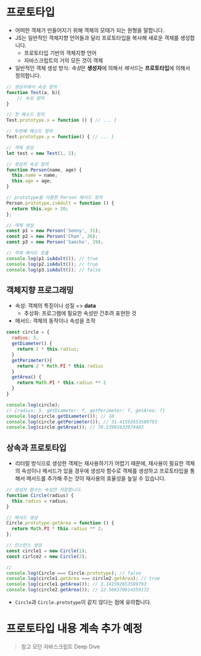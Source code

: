 # 프로토타입

- 어떠한 객체가 만들어지기 위해 객체의 모태가 되는 원형을 말합니다.
- JS는 일반적인 객체지향 언어들과 달리 프로토타입을 복사해 새로운 객체를 생성합니다.
  - 프로토타입 기반의 객체지향 언어
  - 자바스크립트의 거의 모든 것이 객체
- 일반적인 객체 생성 방식: *속성*은 **생성자**에 의해서 *메서드*는 **프로토타입**에 의해서 정의합니다.

```js
// 생성자에서 속성 정의
function Test(a, b){
	// 속성 정의
}

// 첫 메소드 정의
Test.prototype.x = function () { // ... }

// 두번째 메소드 정의
Test.prototype.y = function() { // ... }

// 객체 생성
let test = new Test(1, 2);
```

```js
// 생성자 속성 정의
function Person(name, age) {
  this.name = name;
  this.age = age;
}

// prototype을 이용한 Person 메서드 정의
Person.prototype.isAdult = function () {
  return this.age > 20;
};

// 객체 생성
const p1 = new Person('Sonny', 31);
const p2 = new Person('Chan', 26);
const p3 = new Person('Sancho', 19);

// 객체 메서드 호출
console.log(p1.isAdult()); // true
console.log(p2.isAdult()); // true
console.log(p3.isAdult()); // false
```

## 객체지향 프로그래밍

- 속성: 객체의 특짇이나 성질 => **data**
  - 추상화: 프로그램에 필요한 속성만 간추려 표현한 것
- 메서드: 객체의 동작이나 속성을 조작

```js
const circle = {
  radius: 5,
  getDiameter() {
    return 2 * this.radius;
  }
  getPerimeter(){
    return 2 * Math.PI * this.radius
  }
  getArea() {
    return Math.PI * this.radius ** 2
  }
}

console.log(circle);
// {radius: 5, getDiameter: f, getPerimeter: f, getArea: f}
console.log(circle.getDiameter()); // 10
console.log(circle.getPerimeter()); // 31.41592653589793
console.log(circle.getArea()); // 78.53981633974483
```

## 상속과 프로토타입

- 리터럴 방식으로 생성한 객체는 재사용하기가 어렵기 때문에, 재사용이 필요한 객체의 속성이나 메서드가 있을 경우에 생성자 함수로 객체를 생성하고 프로토타입을 통해서 메서드를 추가해 주는 것이 재사용의 효율성을 높일 수 있습니다.

```js
// 생성자 함수는 속성만 저장합니다.
function Circle(radius) {
  this.radius = radius;
}

// 메서드 생성
Circle.prototype.getArea = function () {
  return Math.PI * this.radius ** 2;
};

// 인스턴스 생성
const circle1 = new Circle(1);
const cirlce2 = new Circle(2);

//
console.log(Circle === Circle.prototype); // false
console.log(circle1.getArea === circle2.getArea); // true
console.log(circle1.getArea()); // 3.141592653589793
console.log(circle2.getArea()); // 12.566370614359172
```

- `Circle`과 `Circle.prototype`이 같지 않다는 점에 유의합니다.

# 프로토타입 내용 계속 추가 예정

> 참고
> 모던 자바스크립트 Deep Dive
